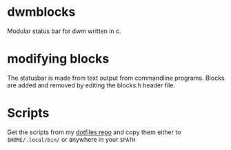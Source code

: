 # dwmblocks
Modular status bar for dwm written in c.
# modifying blocks
The statusbar is made from text output from commandline programs.
Blocks are added and removed by editing the blocks.h header file.

# Scripts
Get the scripts from my [dotfiles repo](https://surl.prodesquare.com/l/statusbar-scripts) and copy them either to `$HOME/.local/bin/` or anywhere in your `$PATH`

